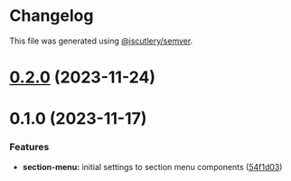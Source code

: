# Changelog

This file was generated using [@jscutlery/semver](https://github.com/jscutlery/semver).

# [0.2.0](https://gitlab.ir7.com.br/r7/front-monorepo/compare/ui-section-menu-0.1.0...ui-section-menu-0.2.0) (2023-11-24)

# 0.1.0 (2023-11-17)

### Features

- **section-menu:** initial settings to section menu components ([54f1d03](https://gitlab.ir7.com.br/r7/front-monorepo/commit/54f1d03194450f28de73dadda60ca31b4387f57e))
